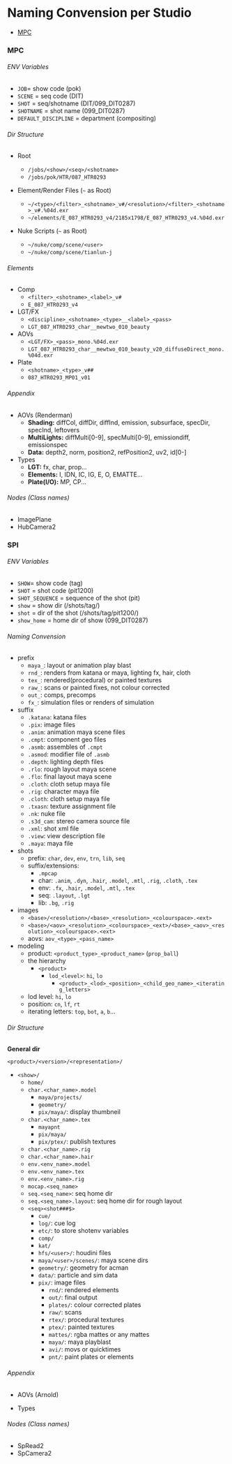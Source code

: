 # Naming Convension per Studio
- [MPC](#MPC)

### MPC

###### ENV Variables

- `JOB`= show code (pok)
- `SCENE` = seq code (DIT)
- `SHOT` = seq/shotname (DIT/099_DIT0287)
- `SHOTNAME` = shot name (099_DIT0287)
- `DEFAULT_DISCIPLINE` = department (compositing)


###### Dir Structure

- Root
  - `/jobs/<show>/<seq>/<shotname>`
  - `/jobs/pok/HTR/087_HTR0293`

- Element/Render Files (`~` as Root)
  - `~/<type>/<filter>_<shotname>_v#/<resolution>/<filter>_<shotname>_v#.%04d.exr`
  - `~/elements/E_087_HTR0293_v4/2185x1798/E_087_HTR0293_v4.%04d.exr`
- Nuke Scripts (`~` as Root)
  - `~/nuke/comp/scene/<user>`
  - `~/nuke/comp/scene/tianlun-j`

###### Elements

- Comp
  - `<filter>_<shotname>_<label>_v#`
  - `E_087_HTR0293_v4`
- LGT/FX
  - `<discipline>_<shotname>_<type>__<label>_<pass>`
  - `LGT_087_HTR0293_char__mewtwo_010_beauty`
- AOVs
  - `<LGT/FX>_<pass>_mono.%04d.exr`
  - `LGT_087_HTR0293_char__mewtwo_010_beauty_v20_diffuseDirect_mono.%04d.exr`
- Plate
  - `<shotname>_<type>_v##`
  - `087_HTR0293_MP01_v01`

###### Appendix

- AOVs (Renderman)
  - **Shading:** diffCol, diffDir, diffInd, emission, subsurface, specDir, specInd, leftovers
  - **MultiLights:** diffMulti[0-9], specMulti[0-9], emissiondiff, emissionspec
  - **Data:** depth2, norm, position2, refPosition2, uv2, id[0-]
- Types
  - **LGT:** fx, char, prop...
  - **Elements:** I, IDN, IC, IG, E, O, EMATTE...
  - **Plate(I/O):** MP, CP...

###### Nodes (Class names)

- ImagePlane
- HubCamera2



### SPI

###### ENV Variables

- `SHOW`= show code (tag)
- `SHOT` = shot code (pit1200)
- `SHOT_SEQUENCE` = sequence of the shot (pit)
- `show` = show dir (/shots/tag/)
- `shot` = dir of the shot (/shots/tag/pit1200/)
- `show_home` = home dir of show (099_DIT0287)


###### Naming Convension
- prefix
    - `maya_`: layout or animation play blast
    - `rnd_`: renders from katana or maya, lighting fx, hair, cloth
    - `tex_`: rendered(procedural) or painted textures
    - `raw_`: scans or painted fixes, not colour corrected
    - `out_`: comps, precomps
    - `fx_`: simulation files or renders of simulation
- suffix
    - `.katana`: katana files
    - `.pix`: image files
    - `.anim`: animation maya scene files
    - `.cmpt`: component geo files
    - `.asmb`: assembles of `.cmpt`
    - `.asmod`: modifier file of `.asmb`
    - `.depth`: lighting depth files
    - `.rlo`: rough layout maya scene
    - `.flo`: final layout maya scene
    - `.cloth`: cloth setup maya file
    - `.rig`: character maya file
    - `.cloth`: cloth setup maya file
    - `.txasn`: texture assignment file
    - `.nk`: nuke file
    - `.s3d_cam`: stereo camera source file
    - `.xml`: shot xml file
    - `.view`: view description file
    - `.maya`: maya file
- shots
    - prefix: `char`, `dev`, `env`, `trn`, `lib`, `seq`
    - suffix/extensions:
        - `.mpcap`
        - char: `.anim`, `.dyn`, `.hair`, `.model`, `.mtl`, `.rig`, `.cloth`, `.tex`
        - env: `.fx`, `.hair`, `.model`, `.mtl`, `.tex`
        - seq: `.layout`, `.lgt`
        - lib: `.bg`, `.rig`
- images
    - `<base>/<resolution>/<base>_<resolution>_<colourspace>.<ext>`
    - `<base>/<aov>_<resolution>_<colourspace>_<ext>/<base>_<aov>_<resolution>_<colourspace>.<ext>`
    - aovs: `aov_<type>_<pass_name>`
- modeling
    - product: `<product_type>_<product_name>` (`prop_ball`)
    - the hierarchy
        - `<product>`
            - `lod_<level>`: `hi`, `lo`
                - `<product>_<lod>_<position>_<child_geo_name>_<iterating_letters>`
    - lod level: `hi`, `lo`
    - position: `cn`, `lf`, `rt`
    - iterating letters: `top`, `bot`, `a`, `b`...


###### Dir Structure

**General dir**

`<product>/<version>/<representation>/`

- `<show>/`
    - `home/`
    - `char.<char_name>.model`
        - `maya/projects/`
        - `geometry/`
        - `pix/maya/`: display thumbneil
    - `char.<char_name>.tex`
        - `mayapnt`
        - `pix/maya/`
        - `pix/ptex/`: publish textures
    - `char.<char_name>.rig`
    - `char.<char_name>.hair`
    - `env.<env_name>.model`
    - `env.<env_name>.tex`
    - `env.<env_name>.rig`
    - `mocap.<seq_name>`
    - `seq.<seq_name>`: seq home dir
    - `seq.<seq_name>.layout`: seq home dir for rough layout
    - `<seq><shot###$>`
        - `cue/`
        - `log/`: cue log
        - `etc/`: to store shotenv variables
        - `comp/`
        - `kat/`
        - `hfs/<user>/`: houdini files
        - `maya/<user>/scenes/`: maya scene dirs
        - `geometry/`: geometry for acman
        - `data/`: particle and sim data
        - `pix/`: image files
            - `rnd/`: rendered elements
            - `out/`: final output
            - `plates/`: colour corrected plates
            - `raw/`: scans
            - `rtex/`: procedural textures
            - `ptex/`: painted textures
            - `mattes/`: rgba mattes or any mattes
            - `maya/`: maya playblast
            - `avi/`: movs or quicktimes
            - `pnt/`: paint plates or elements


###### Appendix

- AOVs (Arnold)

- Types


###### Nodes (Class names)

- SpRead2
- SpCamera2
